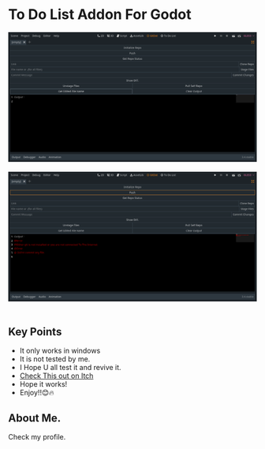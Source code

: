 <!DOCTYPE html>
<html lang="en">
<head>
    <meta charset="UTF-8">
    <meta http-equiv="X-UA-Compatible" content="IE=edge">
    <meta name="viewport" content="width=device-width, initial-scale=1.0">
</head>
<body>
    <h1>To Do List Addon For Godot</h1>
    <img src="./.github/add-2 pic-1.png" alt=""> <br><br>
    <img src="./.github/add-2 pic-2.png" alt=""> <br><br>
    <h2>Key Points</h2>
    <ul>
        <li>It only works in windows</li>
        <li>It is not tested by me.</li>
        <li>I Hope U all test it and revive it.</li>
        <li> <a href="https://anonymousxcv.itch.io/gitdot"> Check This out on Itch </a></li>
        <li>Hope it works!</li>
        <li>Enjoy!!😊🔥</li>
    </ul>
    <h2>About Me.</h2>
    Check my profile.
</body>
</html>
